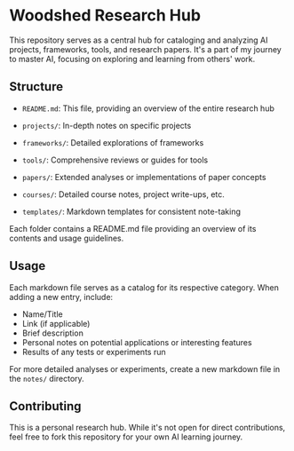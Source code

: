 # Woodshed Research Hub

This repository serves as a central hub for cataloging and analyzing AI projects, frameworks, tools, and research papers. It's a part of my journey to master AI, focusing on exploring and learning from others' work.

## Structure

- `README.md`: This file, providing an overview of the entire research hub
- `projects/`: In-depth notes on specific projects
- `frameworks/`: Detailed explorations of frameworks
- `tools/`: Comprehensive reviews or guides for tools
- `papers/`: Extended analyses or implementations of paper concepts
- `courses/`: Detailed course notes, project write-ups, etc.

- `templates/`: Markdown templates for consistent note-taking

Each folder contains a README.md file providing an overview of its contents and usage guidelines.

## Usage

Each markdown file serves as a catalog for its respective category. When adding a new entry, include:

- Name/Title
- Link (if applicable)
- Brief description
- Personal notes on potential applications or interesting features
- Results of any tests or experiments run

For more detailed analyses or experiments, create a new markdown file in the `notes/` directory.

## Contributing

This is a personal research hub. While it's not open for direct contributions, feel free to fork this repository for your own AI learning journey.
